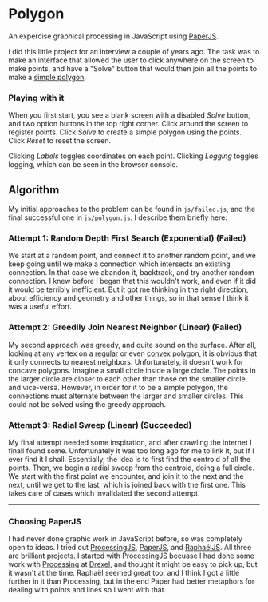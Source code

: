 #   Polygon

An expercise graphical processing in JavaScript using [PaperJS](http://paperjs.org).

I did this little project for an interview a couple of years ago. The task was to make an interface that allowed the user to click anywhere on the screen to make points, and have a "Solve" button that would then join all the points to make a [simple polygon](http://en.wikipedia.org/wiki/Simple_polygon).

### Playing with it
When you first start, you see a blank screen with a disabled *Solve* button, and two option buttons in the top right corner. Click around the screen to register points. Click *Solve* to create a simple polygon using the points. Click *Reset* to reset the screen.

Clicking *Labels* toggles coordinates on each point. Clicking *Logging* toggles logging, which can be seen in the browser console.

##  Algorithm

My initial approaches to the problem can be found in `js/failed.js`, and the final successful one in `js/polygon.js`. I describe them briefly here:

### Attempt 1: Random Depth First Search (Exponential) (Failed)
We start at a random point, and connect it to another random point, and we keep going until we make a connection which intersects an existing connection. In that case we abandon it, backtrack, and try another random connection. I knew before I began that this wouldn't work, and even if it did it would be terribly inefficient. But it got me thinking in the right direction, about efficiency and geometry and other things, so in that sense I think it was a useful effort.

### Attempt 2: Greedily Join Nearest Neighbor (Linear) (Failed)
My second approach was greedy, and quite sound on the surface. After all, looking at any vertex on a [regular](http://en.wikipedia.org/wiki/Regular_polygon) or even [convex](http://en.wikipedia.org/wiki/Convex_polygon) polygon, it is obvious that it only connects to nearest neighbors. Unfortunately, it doesn't work for concave polygons. Imagine a small circle inside a large circle. The points in the larger circle are closer to each other than those on the smaller circle, and vice-versa. However, in order for it to be a simple polygon, the connections must alternate between the larger and smaller circles. This could not be solved using the greedy approach.

### Attempt 3: Radial Sweep (Linear) (Succeeded)
My final attempt needed some inspiration, and after crawling the internet I finall found some. Unfortunately it was too long ago for me to link it, but if I ever find it I shall. Essentially, the idea is to first find the centroid of all the points. Then, we begin a radial sweep from the centroid, doing a full circle. We start with the first point we encounter, and join it to the next and the next, until we get to the last, which is joined back with the first one. This takes care of cases which invalidated the second attempt.

<hr />

### Choosing PaperJS
I had never done graphic work in JavaScript before, so was completely open to ideas. I tried out [ProcessingJS](http://processingjs.org), [PaperJS](http://paperjs.org), and [RaphaëlJS](http://raphaeljs.com). All three are brilliant projects. I started with ProcessingJS becuase I had done some work with [Processing](http://www.processing.org) at [Drexel](http://cci.drexel.edu/academics/graduate-programs/ms-in-software-engineering.aspx), and thought it might be easy to pick up, but it wasn't at the time. Raphaël seemed great too, and I think I got a little further in it than Processing, but in the end Paper had better metaphors for dealing with points and lines so I went with that.
